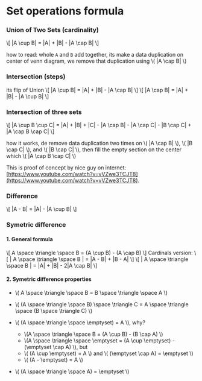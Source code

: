 # Set operations formula

### Union of Two Sets (cardinality)

\\[
|A \cup B| = |A| + |B| - |A \cap B|
\\]

how to read:
whole `A` and `B` add together, its make a data duplication on center of venn diagram, we remove that duplication using \\( |A \cap B|  \\)

### Intersection (steps)
its flip of Union
\\[ |A \cup B| = |A| + |B| - |A \cap B| \\]
\\[ |A \cap B| = |A| + |B| - |A \cup B| \\]

### Intersection of three sets
\\[ |A \cup B \cup C| = |A| + |B| + |C| - |A \cap B| - |A \cap C| - |B \cap C| + |A \cap B \cap C| \\]

how it works, de remove data duplication two times on \\( |A \cap B| \\), \\( |B \cap C| \\), and \\( |B \cap C| \\), then fill the empty section on the center which \\( |A \cap B \cap C| \\)

This is proof of concept by nice guy on internet: [https://www.youtube.com/watch?v=vVZwe3TCJT8](https://www.youtube.com/watch?v=vVZwe3TCJT8).

### Difference
\\[ |A - B| = |A| - |A \cup B| \\]

### Symetric difference
#### 1. General formula
\\[
A \space \triangle \space B = (A \cup B) - (A \cap B) 
\\]
Cardinals version:
\\[
| A \space \triangle \space B | = |A - B| + |B - A| 
\\]
\\[
| A \space \triangle \space B | = |A| + |B| - 2|A \cap B|
\\]

#### 2. Symetric difference properties
- \\(
 A \space \triangle \space B  =  B \space \triangle \space A 
\\)
- \\(
 (A \space \triangle \space B) \space \triangle C  =  A \space \triangle \space (B \space \triangle C)
\\)
- \\(
 (A \space \triangle \space \emptyset) =  A
\\), why?
	- \\(A \space \triangle \space B = (A \cup B) - (B \cap A) \\)
	- \\(A \space \triangle \space \emptyset = (A \cup \emptyset) - (\emptyset \cap A) \\), but
	- \\( (A \cup \emptyset) = A \\) and \\( (\emptyset \cap A) = \emptyset \\) 
	- \\( (A - \emptyset) = A \\)
	
	
- \\(
 (A \space \triangle \space A) =  \emptyset
\\)